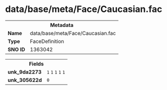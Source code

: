<h1>data/base/meta/Face/Caucasian.fac</h1><table><tr><th colspan="100%">Metadata</th></tr><tr><td><b>Name</b></td><td>data/base/meta/Face/Caucasian.fac</td></tr><tr><td><b>Type</b></td><td>FaceDefinition</td></tr><tr><td><b>SNO ID</b></td><td>1363042</td></tr></table>

<table><tr><th colspan="100%">Fields</th></tr><tr><td><b>unk_9da2273</b></td><td><code>1</code>
<code>1</code>
<code>1</code>
<code>1</code>
<code>1</code>
</td></tr><tr><td><b>unk_305622d</b></td><td><code>0</code></td></tr></table>

